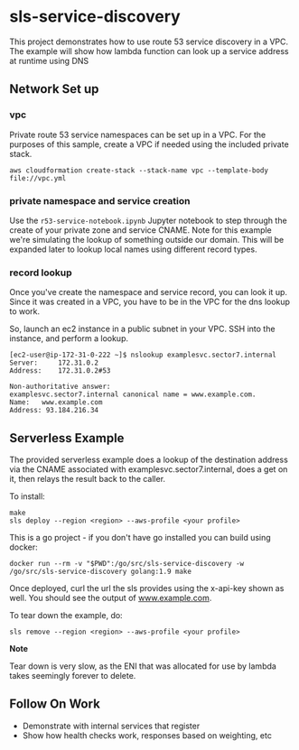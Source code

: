 # sls-service-discovery

This project demonstrates how to use route 53 service discovery in a VPC. The example will show how lambda function can look up a service address at runtime using DNS

## Network Set up

### vpc

Private route 53 service namespaces can be set up in a VPC. For the purposes of this sample, create a VPC if needed using the included private stack.

```console
aws cloudformation create-stack --stack-name vpc --template-body file://vpc.yml
```

### private namespace and service creation

Use the `r53-service-notebook.ipynb` Jupyter notebook to step through the create of your private zone and service CNAME. Note for this example we're simulating the lookup of something outside our domain. This will be expanded later to lookup local names using different record types.

### record lookup

Once you've create the namespace and service record, you can look it up. Since it was created in a VPC, you have to be in the VPC for the dns lookup to work.

So, launch an ec2 instance in a public subnet in your VPC. SSH into the instance, and perform a lookup.

```console
[ec2-user@ip-172-31-0-222 ~]$ nslookup examplesvc.sector7.internal
Server:		172.31.0.2
Address:	172.31.0.2#53

Non-authoritative answer:
examplesvc.sector7.internal	canonical name = www.example.com.
Name:	www.example.com
Address: 93.184.216.34
```

## Serverless Example

The provided serverless example does a lookup of the destination address via the CNAME associated with examplesvc.sector7.internal, does a get on it, then relays the result back to the caller.

To install:

```console
make
sls deploy --region <region> --aws-profile <your profile>
```

This is a go project - if you don't have go installed  you can build using docker:

```console
docker run --rm -v "$PWD":/go/src/sls-service-discovery -w /go/src/sls-service-discovery golang:1.9 make
```

Once deployed, curl the url the sls provides using the x-api-key shown as well. You should see the output of www.example.com.

To tear down the example, do:

```console
sls remove --region <region> --aws-profile <your profile>
```

**Note**

Tear down is very slow, as the ENI that was allocated for use by lambda takes seemingly forever to delete.


## Follow On Work

* Demonstrate with internal services that register
* Show how health checks work, responses based on weighting, etc